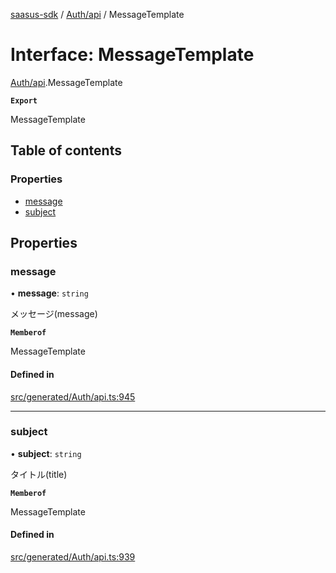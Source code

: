 [saasus-sdk](../README.md) / [Auth/api](../modules/Auth_api.md) / MessageTemplate

# Interface: MessageTemplate

[Auth/api](../modules/Auth_api.md).MessageTemplate

**`Export`**

MessageTemplate

## Table of contents

### Properties

- [message](Auth_api.MessageTemplate.md#message)
- [subject](Auth_api.MessageTemplate.md#subject)

## Properties

### message

• **message**: `string`

メッセージ(message)

**`Memberof`**

MessageTemplate

#### Defined in

[src/generated/Auth/api.ts:945](https://github.com/saasus-platform/saasus-sdk-javascript/blob/55abc15/src/generated/Auth/api.ts#L945)

___

### subject

• **subject**: `string`

タイトル(title)

**`Memberof`**

MessageTemplate

#### Defined in

[src/generated/Auth/api.ts:939](https://github.com/saasus-platform/saasus-sdk-javascript/blob/55abc15/src/generated/Auth/api.ts#L939)
